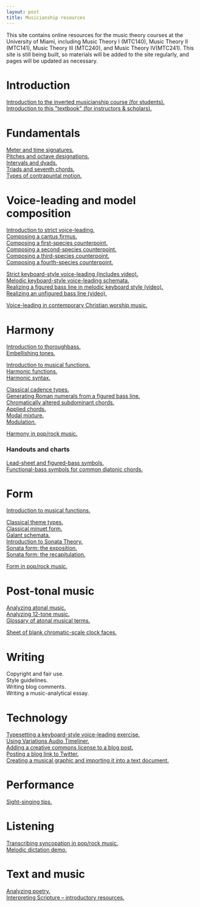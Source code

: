 ```yaml
---
layout: post
title: Musicianship resources
---
```



This site contains online resources for the music theory courses at the University of Miami, including Music Theory I (MTC140), Music Theory II (MTC141), Music Theory III (MTC240), and Music Theory IV(MTC241). This site is still being built, so materials will be added to the site regularly, and pages will be updated as necessary.	

# Introduction #

[Introduction to the inverted musicianship course (for students).][invertedCourse]  
[Introduction to this "textbook" (for instructors & scholars).][introSite]  

# Fundamentals #

[Meter and time signatures.][meter]  
[Pitches and octave designations.][pitches]  
[Intervals and dyads.][intervals]  
[Triads and seventh chords.][triads]  
[Types of contrapuntal motion.][motionTypes]

# Voice-leading and model composition #

[Introduction to strict voice-leading.][speciesIntro]  
[Composing a cantus firmus.][CF]  
[Composing a first-species counterpoint.][firstSpecies]  
[Composing a second-species counterpoint.][secondSpecies]  
[Composing a third-species counterpoint.][thirdSpecies]  
[Composing a fourth-species counterpoint.][fourthSpecies]  

[Strict keyboard-style voice-leading (includes video).][strictKeyboardStyle]  
[Melodic keyboard-style voice-leading schemata.][KBVLschemata]  
[Realizing a figured bass line in melodic keyboard style (video).][melKB]  
[Realizing an unfigured bass line (video).][unfiguredBass]  

[Voice-leading in contemporary Christian worship music.][popRockVL]  

# Harmony #

[Introduction to thoroughbass.][thoroughbass]  
[Embellishing tones.][embellishingTones]  

[Introduction to musical functions.][functions]  
[Harmonic functions.][harmFunc]  
[Harmonic syntax.][harmSyntax]  

[Classical cadence types.][cadenceTypes]  
[Generating Roman numerals from a figured bass line.][RNfromFB]  
[Chromatically altered subdominant chords.][altSub]  
[Applied chords.][applied]  
[Modal mixture.][mixture]  
[Modulation.][Modulation]  

[Harmony in pop/rock music.][popRockHarmony]    

### Handouts and charts ###

[Lead-sheet and figured-bass symbols.][LSandFBsymbols]  
[Functional-bass symbols for common diatonic chords.][funcBassChart]


# Form #

[Introduction to musical functions.][functions]  

[Classical theme types.][classicalThemes]  
[Classical minuet form.][MinuetForm]  
[Galant schemata.][Schemata]  
[Introduction to Sonata Theory.][SonataIntro]  
[Sonata form: the exposition.][SonataExpo]  
[Sonata form: the recapitulation.][SonataRecap]

[Form in pop/rock music.][popRockForm]


# Post-tonal music #

[Analyzing atonal music.][atonal]  
[Analyzing 12-tone music.][twelveTone]  
[Glossary of atonal musical terms.][atonalGloss]  

[Sheet of blank chromatic-scale clock faces.][clocks]  


# Writing #

Copyright and fair use.  
Style guidelines.  
Writing blog comments.  
Writing a music-analytical essay.  

# Technology #

[Typesetting a keyboard-style voice-leading exercise.][kbTypesetting]  
[Using Variations Audio Timeliner.][VAT]  
[Adding a creative commons license to a blog post.][addCC]  
[Posting a blog link to Twitter.][linkToTwitter]  
[Creating a musical graphic and importing it into a text document.][createGraphic]

# Performance #

[Sight-singing tips.][sightSinging]  

# Listening #

[Transcribing syncopation in pop/rock music.][syncopation]  
[Melodic dictation demo.][melDict]  

# Text and music #

[Analyzing poetry.][poetry]  
[Interpreting Scripture – introductory resources.][biblicalHermeneutics]  

[musi199]: http://kshaffer.github.com/musi199
[musi299]: http://kshaffer.github.com/musi299

[invertedCourse]: invertedCourse.html
[introSite]: introToSite.html

[meter]: meter.html
[pitches]: pitches.html
[intervals]: Intervals.html
[triads]: triads.html
[motionTypes]: motionTypes.html

[speciesIntro]: speciesIntro.html
[CF]: cantusFirmus.html
[secondSpecies]: secondSpecies.html
[firstSpecies]: firstSpecies.html
[thirdSpecies]: thirdSpecies.html
[fourthSpecies]: fourthSpecies.html
[strictKeyboardStyle]: strictKeyboardStyle.html
[KBVLschemata]: KBVLschemata.html
[melKB]: melodicKB.html
[popRockVL]: popRockVL.html

[thoroughbass]: thoroughbassFigures.html
[functions]: functions.html
[harmFunc]: harmonicFunctions.html
[harmSyntax]: harmonicSyntax.html
[popRockHarmony]: popRockHarmony.html

[unfiguredBass]: unfiguredBass.html
[RNfromFB]: RNfromFB.html
[altSub]: alteredSubdominants.html
[applied]: appliedChords.html
[embellishingTones]: embellishingTones.html
[cadenceTypes]: cadenceTypes.html
[LSandFBsymbols]: Graphics/Handouts/LSandFBsymbols.pdf
[funcBassChart]: Graphics/Handouts/funcBassChart.pdf
[classicalThemes]: classicalThemes.html
[MinuetForm]: MinuetForm.html
[Modulation]: Modulation.html
[mixture]: modalMixture.html
[Schemata]: Schemata.html
[SonataIntro]: SonataTheory-intro.html
[SonataExpo]: SonataTheory-exposition.html
[SonataRecap]: sonataRecap.html
[popRockForm]: popRockForm.html
[syncopation]: syncopation.html
[sightSinging]: sightSinging.html
[addCC]: addCC.html
[linkToTwitter]: linkToTwitter.html
[biblicalHermeneutics]: biblicalHermeneutics.html
[poetry]: analyzingPoetry.html
[kbTypesetting]: typesettingKBStyle.html
[melDict]: melodicDictationDemo.html
[VAT]: VAT.html
[createGraphic]: createGraphic.html

[atonal]: atonal.html
[twelveTone]: twelveTone.html
[atonalGloss]: atonalGlossary.html
[clocks]: Graphics/blankClockFaces.pdf